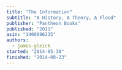 ```yaml
---
title: "The Information"
subtitle: "A History, A Theory, A Flood"
publisher: "Pantheon Books"
published: "2011"
asin: "1400096235"
authors:
  - james-gleick
started: "2014-05-30"
finished: "2014-08-23"
---
```

